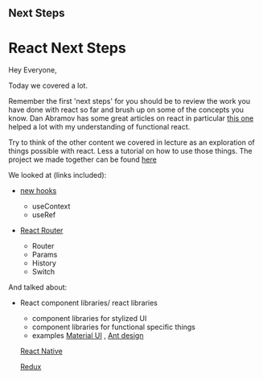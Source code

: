 ## Next Steps

# React Next Steps

Hey Everyone,

Today we covered a lot.

Remember the first 'next steps' for you should be to review the work you have done with react so far and brush up on some of the concepts you know. Dan Abramov has some great articles on react in particular [this one](https://mandrillapp.com/track/click/30244704/overreacted.io?p=eyJzIjoiVFdmbmRfME9ydjJCNnI5YnBwM2x4aWtPUURZIiwidiI6MSwicCI6IntcInVcIjozMDI0NDcwNCxcInZcIjoxLFwidXJsXCI6XCJodHRwczpcXFwvXFxcL292ZXJyZWFjdGVkLmlvXFxcL2EtY29tcGxldGUtZ3VpZGUtdG8tdXNlZWZmZWN0XFxcL1wiLFwiaWRcIjpcIjZkZjZhY2NjNTUyYjQ1MDZhMzU0MmNlOTU1MmNlN2E3XCIsXCJ1cmxfaWRzXCI6W1wiMmI4MTlkODdlNWExZWZlNWQ0ZDc1ZjNhNmE1OGI2ZTFhMzllMGMzMFwiXX0ifQ) helped a lot with my understanding of functional react.

Try to think of the other content we covered in lecture as an exploration of things possible with react. Less a tutorial on how to use those things. The project we made together can be found [here](https://mandrillapp.com/track/click/30244704/github.com?p=eyJzIjoiSWNzT3F0aUV1OWpPUG5veEZTS1ZiZlJJQ0xVIiwidiI6MSwicCI6IntcInVcIjozMDI0NDcwNCxcInZcIjoxLFwidXJsXCI6XCJodHRwczpcXFwvXFxcL2dpdGh1Yi5jb21cXFwvdGJvcnNhXFxcL3JlYWN0LW5leHQtc3RlcHNcXFwvdHJlZVxcXC9tYXN0ZXJcXFwvc3JjXCIsXCJpZFwiOlwiNmRmNmFjY2M1NTJiNDUwNmEzNTQyY2U5NTUyY2U3YTdcIixcInVybF9pZHNcIjpbXCIyZjQ0NjE2Y2Q4NjJmNTAyNmY1MWFlM2NhMzc3ZjU1NjNjOTQ3YjhjXCJdfSJ9)

We looked at (links included):

- [new hooks](https://mandrillapp.com/track/click/30244704/reactjs.org?p=eyJzIjoiVUdEQ1NuWUxfcFQ1VUlEcGkwTXhKLXZVbVA0IiwidiI6MSwicCI6IntcInVcIjozMDI0NDcwNCxcInZcIjoxLFwidXJsXCI6XCJodHRwczpcXFwvXFxcL3JlYWN0anMub3JnXFxcL2RvY3NcXFwvaG9va3MtcmVmZXJlbmNlLmh0bWwjdXNlY29udGV4dFwiLFwiaWRcIjpcIjZkZjZhY2NjNTUyYjQ1MDZhMzU0MmNlOTU1MmNlN2E3XCIsXCJ1cmxfaWRzXCI6W1wiYWE2OGQ0NmJkYzg1MmU1OTE2ZmRjOTVkODhiYWNiYjI2M2IzY2NhOFwiXX0ifQ)

  - useContext
  - useRef

- [React Router](https://mandrillapp.com/track/click/30244704/reacttraining.com?p=eyJzIjoiNkhqYXB6VTJrZWZTYi1DOWhxZjFESkRJSTlrIiwidiI6MSwicCI6IntcInVcIjozMDI0NDcwNCxcInZcIjoxLFwidXJsXCI6XCJodHRwczpcXFwvXFxcL3JlYWN0dHJhaW5pbmcuY29tXFxcL3JlYWN0LXJvdXRlclxcXC93ZWJcXFwvZ3VpZGVzXFxcL3F1aWNrLXN0YXJ0XCIsXCJpZFwiOlwiNmRmNmFjY2M1NTJiNDUwNmEzNTQyY2U5NTUyY2U3YTdcIixcInVybF9pZHNcIjpbXCJjMjZiZTQ0NmNkYTUxNDZlYzRlZTA5ZDU1Y2Y5MWRhMzc0YWZkZTM3XCJdfSJ9)
  - Router
  - Params
  - History
  - Switch

And talked about:

- React component libraries/ react libraries

  - component libraries for stylized UI
  - component libraries for functional specific things
  - examples [Material UI](https://mandrillapp.com/track/click/30244704/material-ui.com?p=eyJzIjoiLVVJbUJSdHpOb19oNXQ5eHVHNXdkeGFGc2drIiwidiI6MSwicCI6IntcInVcIjozMDI0NDcwNCxcInZcIjoxLFwidXJsXCI6XCJodHRwczpcXFwvXFxcL21hdGVyaWFsLXVpLmNvbVxcXC9cIixcImlkXCI6XCI2ZGY2YWNjYzU1MmI0NTA2YTM1NDJjZTk1NTJjZTdhN1wiLFwidXJsX2lkc1wiOltcIjVkNmE1NDQ1ZTFiMDgzN2E5N2U5ZDAwNmE5MTY1ODZiMDBiNDA4NDNcIl19In0) , [Ant design](https://mandrillapp.com/track/click/30244704/ant.design?p=eyJzIjoidFR6MnhkVDBtSmI3NU1tVlJaQnNRcEhtUGRBIiwidiI6MSwicCI6IntcInVcIjozMDI0NDcwNCxcInZcIjoxLFwidXJsXCI6XCJodHRwczpcXFwvXFxcL2FudC5kZXNpZ25cXFwvXCIsXCJpZFwiOlwiNmRmNmFjY2M1NTJiNDUwNmEzNTQyY2U5NTUyY2U3YTdcIixcInVybF9pZHNcIjpbXCIyZDE5YzRlM2IxNDZkMzk0ZjdlYTgzMmIzYzM0OTgwNTgwZDc4NWJhXCJdfSJ9)

  [React Native](https://mandrillapp.com/track/click/30244704/facebook.github.io?p=eyJzIjoidFJwOGZEUDhyYTk1NDd4Sy1DSERlb0NqZ2VRIiwidiI6MSwicCI6IntcInVcIjozMDI0NDcwNCxcInZcIjoxLFwidXJsXCI6XCJodHRwczpcXFwvXFxcL2ZhY2Vib29rLmdpdGh1Yi5pb1xcXC9yZWFjdC1uYXRpdmVcXFwvZG9jc1xcXC90dXRvcmlhbFwiLFwiaWRcIjpcIjZkZjZhY2NjNTUyYjQ1MDZhMzU0MmNlOTU1MmNlN2E3XCIsXCJ1cmxfaWRzXCI6W1wiY2M3ODRkYTk5YWExMmNlZTkyMDYxNTI5MGRiNzI4NWZkYzY5OTJhZFwiXX0ifQ)

  [Redux](https://mandrillapp.com/track/click/30244704/redux.js.org?p=eyJzIjoiSGUyQUdSeTVlbU1zNTZ3ZWZCV2UzRVFHZkxrIiwidiI6MSwicCI6IntcInVcIjozMDI0NDcwNCxcInZcIjoxLFwidXJsXCI6XCJodHRwczpcXFwvXFxcL3JlZHV4LmpzLm9yZ1xcXC9pbnRyb2R1Y3Rpb25cXFwvZ2V0dGluZy1zdGFydGVkXCIsXCJpZFwiOlwiNmRmNmFjY2M1NTJiNDUwNmEzNTQyY2U5NTUyY2U3YTdcIixcInVybF9pZHNcIjpbXCJkN2MwOTExOTVjM2JhMmY0Njg0NGMwNjA1OGMwYjc0MWU3ZDRiYzNiXCJdfSJ9)
